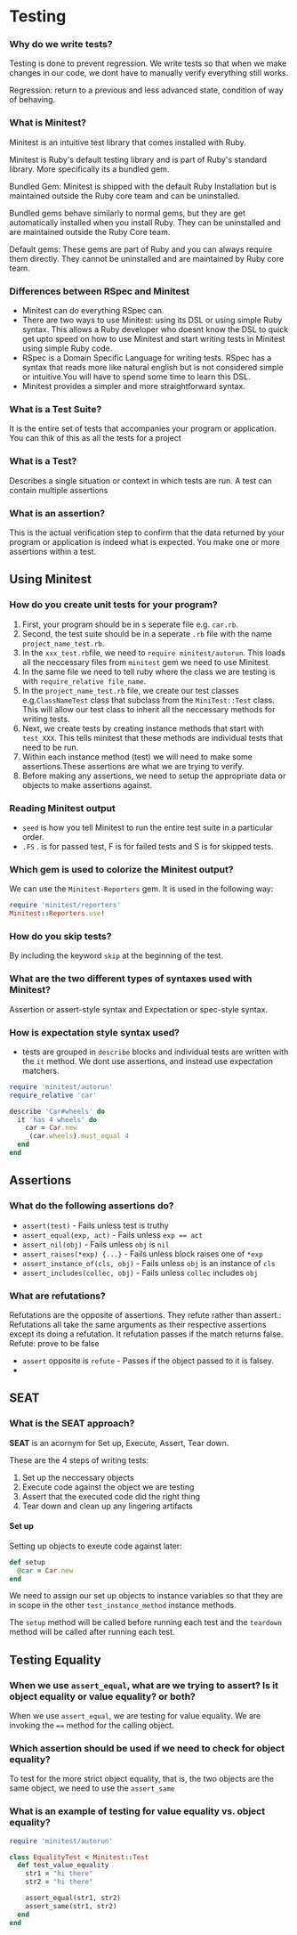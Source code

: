 # Testing

### Why do we write tests?

Testing is done to prevent regression. We write tests so that when we make changes in our code, we dont have to manually verify everything still works.

Regression: return to a previous and less advanced state, condition of way of behaving.

### What is Minitest?

Minitest is an intuitive test library that comes installed with Ruby.

Minitest is Ruby's default testing library and is part of Ruby's standard library. More specifically its a bundled gem.

Bundled Gem: Minitest is shipped with the default Ruby Installation but is maintained outside the Ruby core team and can be uninstalled. 

Bundled gems behave similarly to normal gems, but they are get automatically installed when you install Ruby. They can be uninstalled and are maintained outside the Ruby Core team.

Default gems: These gems are part of Ruby and you can always require them directly. They cannot be uninstalled and are maintained by Ruby core team.

### Differences between RSpec and Minitest

- Minitest can do everything RSpec can.
- There are two ways to use Minitest: using its DSL or using simple Ruby syntax. This allows a Ruby developer who doesnt know the DSL to quick get upto speed on how to use Minitest and start writing tests in Minitest using simple Ruby code.
- RSpec is a Domain Specific Language for writing tests. RSpec has a syntax that reads more like natural english but is not considered simple or intuitive.You will have to spend some time to learn this DSL.
- Minitest provides a simpler and more straightforward syntax.

### What is a Test Suite?
It is the entire set of tests that accompanies your program or application. You can thik of this as all the tests for a project

### What is a Test?
Describes a single situation or context in which tests are run. A test can contain multiple assertions

### What is an assertion?
This is the actual verification step to confirm that the data returned by your program or application is indeed what is expected. You make one or more assertions within a test.

## Using Minitest

### How do you create unit tests for your program?

1. First, your program should be in s seperate file e.g. `car.rb`.
2. Second, the test suite should be in a seperate `.rb` file with the name `project_name_test.rb`.
3. In the `xxx_test.rb`file, we need to `require minitest/autorun`. This loads all the neccessary files from `minitest` gem we need to use Minitest.
4. In the same file we need to tell ruby where the class we are testing is with `require_relative file_name`.
5.  In the `project_name_test.rb` file, we create our test classes e.g.`ClassNameTest` class that subclass from the `MiniTest::Test` class. This will allow our test class to inherit all the neccessary methods for writing tests.
6. Next, we create tests by creating instance methods that start with `test_XXX`. This tells minitest that these methods are individual tests that need to be run.
7. Within each instance method (test) we will need to make some assertions.These assertions are what we are trying to verify.
8. Before making any assertions, we need to setup the appropriate data or objects to make assertions against.

### Reading Minitest output

- `seed` is how you tell Minitest to run the entire test suite in a particular order.
- `.FS` . is for passed test, F is for failed tests and S is for skipped tests.


### Which gem is used to colorize the Minitest output?

We can use the `Minitest-Reporters` gem. It is used in the following way:

```ruby
require 'minitest/reporters'
Minitest::Reporters.use!
```

### How do you skip tests?

By including the keyword `skip` at the beginning of the test.

### What are the two different types of syntaxes used with Minitest?

Assertion or assert-style syntax and Expectation or spec-style syntax.

### How is expectation style syntax used?

- tests are grouped in `describe` blocks and individual tests are written with the `it` method. We dont use assertions, and instead use expectation matchers. 

```ruby
require 'minitest/autorun'
require_relative 'car'

describe 'Car#wheels' do
  it 'has 4 wheels' do
    car = Car.new
    _(car.wheels).must_equal 4
  end
end

```

## Assertions

### What do the following assertions do?

- `assert(test)` - Fails unless test is truthy
- `assert_equal(exp, act)` - Fails unless `exp == act`
- `assert_nil(obj)` - Fails unless `obj` is `nil`
- `assert_raises(*exp) {...}` - Fails unless block raises one of `*exp`
- `assert_instance_of(cls, obj)` - Fails unless `obj` is an instance of `cls`
- `assert_includes(collec, obj)` - Fails unless `collec` includes `obj`

### What are refutations?

Refutations are the opposite of assertions. They refute rather than assert.:
Refutations all take the same arguments as their respective assertions except its doing a refutation. It refutation passes if the match returns false.
Refute: prove to be false

- `assert` opposite is `refute` - Passes if the object passed to it is falsey.
- 

## SEAT

### What is the SEAT approach?

**SEAT** is an acornym for Set up, Execute, Assert, Tear down.

These are the 4 steps of writing tests:

1. Set up the neccessary objects
2. Execute code against the object we are testing
3. Assert that the executed code did the right thing
4. Tear down and clean up any lingering artifacts

#### Set up

Setting up objects to exeute code against later:

```ruby
def setup
  @car = Car.new
end
```

We need to assign our set up objects to instance variables so that they are in scope in the other `test_instance_method` instance methods.

The `setup` method will be called before running each test and the `teardown` method will be called after running each test.

## Testing Equality

### When we use `assert_equal`, what are we trying to assert? Is it object equality or value equality? or both?

When we use `assert_equal`, we are testing for value equality. We are invoking the `==` method for the calling object.

### Which assertion should be used if we need to check for object equality?

To test for the more strict object equality, that is, the two objects are the same object, we need to use the `assert_same`

### What is an example of testing for value equality vs. object equality?

```ruby
require 'minitest/autorun'

class EqualityTest < Minitest::Test
  def test_value_equality
    str1 = "hi there"
    str2 = "hi there"

    assert_equal(str1, str2)
    assert_same(str1, str2)
  end
end
```    